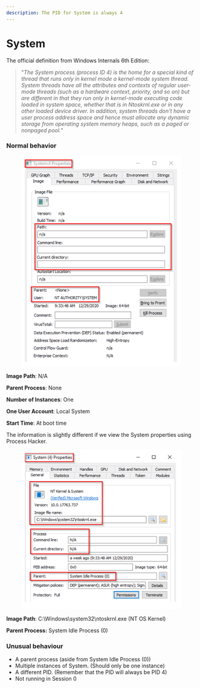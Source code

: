 ```yaml
---
description: The PID for System is always 4
---
```


# System

The official definition from Windows Internals 6th Edition:

> "_The System process (process ID 4) is the home for a special kind of thread that runs only in kernel mode a kernel-mode system thread. System threads have all the attributes and contexts of regular user-mode threads (such as a hardware context, priority, and so on) but are different in that they run only in kernel-mode executing code loaded in system space, whether that is in Ntoskrnl.exe or in any other loaded device driver. In addition, system threads don't have a user process address space and hence must allocate any dynamic storage from operating system memory heaps, such as a paged or nonpaged pool._"

### &#x20;Normal behavior

<figure><img src="../../../.gitbook/assets/image (5).png" alt=""><figcaption></figcaption></figure>

**Image Path**: N/A&#x20;

**Parent Process**: None&#x20;

**Number of Instances**: One

**One User Account**: Local System&#x20;

**Start Time**: At boot time



The information is slightly different if we view the System properties using Process Hacker.

<figure><img src="../../../.gitbook/assets/image (7).png" alt=""><figcaption></figcaption></figure>

**Image Path**: C:\Windows\system32\ntoskrnl.exe (NT OS Kernel)&#x20;

**Parent Process:** System Idle Process (0)



### **Unusual behaviour**

* A parent process (aside from System Idle Process (0))
* Multiple instances of System. (Should only be one instance)&#x20;
* A different PID. (Remember that the PID will always be PID 4)
* Not running in Session 0
